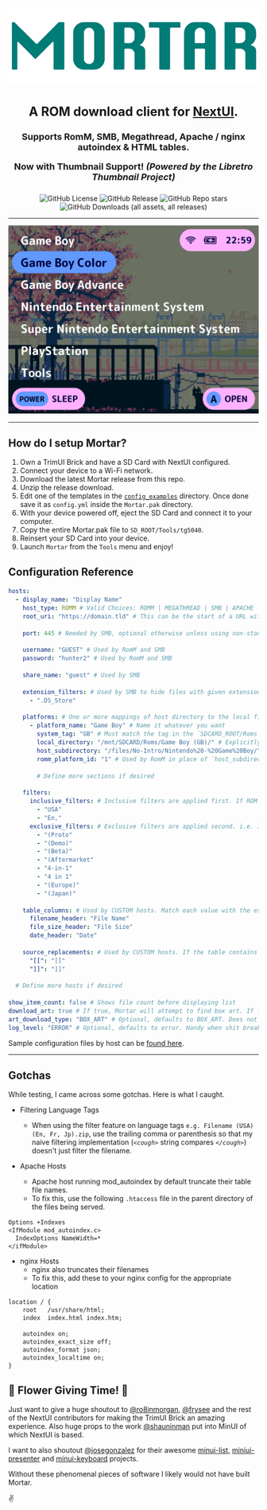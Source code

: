 <div align="center">

<img src=".github/resources/mortar-logo.png" width="auto" alt="Mortar wordmark">
<h3 style="font-size: 25px;">
    A ROM download client for <a href="https://nextui.loveretro.games" target="_blank">NextUI</a>.
</h3>

<h4 style="font-size: 18px;">
Supports RomM, SMB, Megathread, Apache / nginx autoindex & HTML tables.

**Now with Thumbnail Support! _(Powered by the Libretro Thumbnail Project)_**
</h4>

![GitHub License](https://img.shields.io/github/license/UncleJunVip/Mortar.pak?style=for-the-badge)
![GitHub Release](https://img.shields.io/github/v/release/UncleJunVIP/Mortar.pak?sort=semver&style=for-the-badge)
![GitHub Repo stars](https://img.shields.io/github/stars/UncleJunVip/Mortar.pak?style=for-the-badge)
![GitHub Downloads (all assets, all releases)](https://img.shields.io/github/downloads/UncleJunVIP/Mortar.pak/total?style=for-the-badge&label=Total%20Downloads)


</div>

---

<div align="center">
    <img src=".github/resources/mortar_preview.webp" width="auto" alt="Mortar Preview Animation">
</div>

---

## How do I setup Mortar?

1. Own a TrimUI Brick and have a SD Card with NextUI configured.
2. Connect your device to a Wi-Fi network.
3. Download the latest Mortar release from this repo.
4. Unzip the release download.
5. Edit one of the templates in the [`config_examples`](https://github.com/UncleJunVIP/Mortar.pak/tree/main/resources/config_examples) directory. Once done save it as `config.yml` inside the
   `Mortar.pak` directory.
6. With your device powered off, eject the SD Card and connect it to your computer.
7. Copy the entire Mortar.pak file to `SD_ROOT/Tools/tg5040`.
8. Reinsert your SD Card into your device.
9. Launch `Mortar` from the `Tools` menu and enjoy!

## Configuration Reference

```yaml
hosts:
  - display_name: "Display Name"
    host_type: ROMM # Valid Choices: ROMM | MEGATHREAD | SMB | APACHE | NGINX | CUSTOM
    root_uri: "https://domain.tld" # This can be the start of a URL with protocol (e.g. https://), a host name or an IP Address

    port: 445 # Needed by SMB, optional otherwise unless using non-standard ports

    username: "GUEST" # Used by RomM and SMB
    password: "hunter2" # Used by RomM and SMB

    share_name: "guest" # Used by SMB

    extension_filters: # Used by SMB to hide files with given extensions
      - ".DS_Store"

    platforms: # One or more mappings of host directory to the local filesystem
      - platform_name: "Game Boy" # Name it whatever you want
        system_tag: "GB" # Must match the tag in the `SDCARD_ROOT/Roms` directories
        local_directory: "/mnt/SDCARD/Roms/Game Boy (GB)/" # Explicitly set the path. This will be overwritten if `system_tag` is set
        host_subdirectory: "/files/No-Intro/Nintendo%20-%20Game%20Boy/" # The subdirectory on the host, not used by RomM
        romm_platform_id: "1" # Used by RomM in place of `host_subdirectory`

        # Define more sections if desired

    filters:
      inclusive_filters: # Inclusive filters are applied first. If ROM filename contains any of these it will be included
        - "USA"
        - "En,"
      exclusive_filters: # Exclusive filters are applied second. i.e. If ROM filename contains any of these it will be excluded
        - "(Proto"
        - "(Demo)"
        - "(Beta)"
        - "(Aftermarket"
        - "4-in-1"
        - "4 in 1"
        - "(Europe)"
        - "(Japan)"

    table_columns: # Used by CUSTOM hosts. Match each value with the exact text used in the HTML Table
      filename_header: "File Name"
      file_size_header: "File Size"
      date_header: "Date"

    source_replacements: # Used by CUSTOM hosts. If the table contains extra junk (e.g. sort arrows, brackets, etc.) specify them here. They will be removed before parsing the table
      "[[": "[["
      "]]": "]]"

  # Define more hosts if desired

show_item_count: false # Shows file count before displaying list
download_art: true # If true, Mortar will attempt to find box art. If found it will display it and let you indicate if you want it
art_download_type: "BOX_ART" # Optional, defaults to BOX_ART. Does not impact art downloads from RoMM. Valid Choices: BOX_ART | TITLE_SCREEN | LOGOS | SCREENSHOTS
log_level: "ERROR" # Optional, defaults to error. Handy when shit breaks
```

Sample configuration files by host can be [found here](/resources/config_examples).

***

## Gotchas

While testing, I came across some gotchas. Here is what I caught.

- Filtering Language Tags
    - When using the filter feature on language tags `e.g. Filename (USA) (En, Fr, Jp).zip`, use the trailing comma or
      parenthesis so that my naive filtering implementation (*`<cough>`* string compares *`</cough>`*) doesn't just
      filter the filename.

- Apache Hosts
    - Apache host running mod_autoindex by default truncate their table file names.
    - To fix this, use the following `.htaccess` file in the parent directory of the files being served.

```
Options +Indexes
<IfModule mod_autoindex.c>
  IndexOptions NameWidth=*
</ifModule>
```

- nginx Hosts
    - nginx also truncates their filenames
    - To fix this, add these to your nginx config for the appropriate location

```
location / {
    root   /usr/share/html;
    index  index.html index.htm;
    
    autoindex on;
    autoindex_exact_size off;
    autoindex_format json;
    autoindex_localtime on;
}
```

## 🌸 Flower Giving Time! 🌸

Just want to give a huge shoutout
to [@ro8inmorgan](https://github.com/ro8inmorgan), [@frysee](https://github.com/frysee) and the rest of the NextUI
contributors for making the TrimUI
Brick an amazing experience. Also huge props to the work [@shauninman](https://github.com/shauninman) put into MinUI of
which NextUI is based.

I want to also shoutout [@josegonzalez](https://github.com/josegonzalez) for their
awesome [minui-list](https://github.com/josegonzalez/minui-list), [miniui-presenter](https://github.com/josegonzalez/minui-presenter)
and [minui-keyboard](https://github.com/josegonzalez/minui-keyboard) projects.

Without these phenomenal pieces of software I likely would not have built Mortar.

✌️
